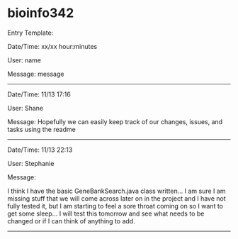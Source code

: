 bioinfo342
==========

Entry Template:

Date/Time: xx/xx hour:minutes

User: name

Message: message

------------------------------------------------------------------------------------------------------------------------


Date/Time: 11/13 17:16

User: Shane

Message: Hopefully we can easily keep track of our changes, issues, and tasks using the readme

------------------------------------------------------------------------------------------------------------------------


Date/Time: 11/13 22:13

User: Stephanie

Message: 

I think I have the basic GeneBankSearch.java class written... I am sure I am missing stuff that 
we will come across later on in the project and I have not fully tested it, but I am starting to feel a sore throat
coming on so I want to get some sleep... I will test this tomorrow and see what needs to be changed or if I can think 
of anything to add.

------------------------------------------------------------------------------------------------------------------------
